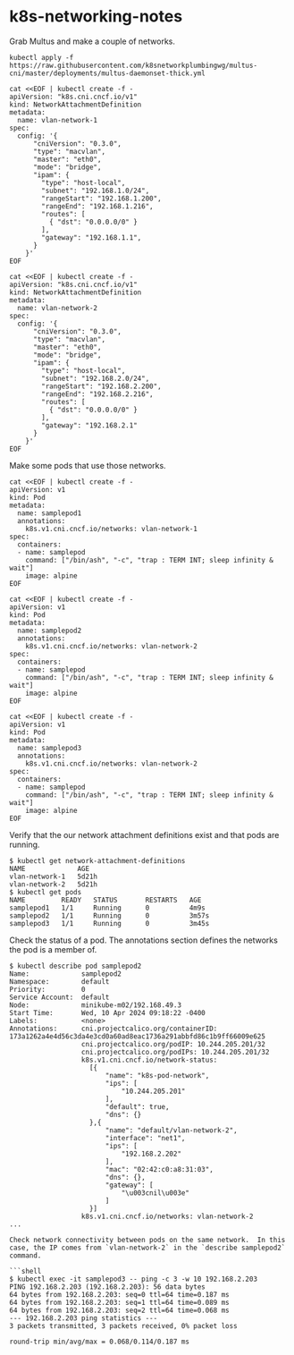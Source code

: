 # k8s-networking-notes

Grab Multus and make a couple of networks.

```shell
kubectl apply -f https://raw.githubusercontent.com/k8snetworkplumbingwg/multus-cni/master/deployments/multus-daemonset-thick.yml
```

```shell
cat <<EOF | kubectl create -f -
apiVersion: "k8s.cni.cncf.io/v1"
kind: NetworkAttachmentDefinition
metadata:
  name: vlan-network-1
spec:
  config: '{
      "cniVersion": "0.3.0",
      "type": "macvlan",
      "master": "eth0",
      "mode": "bridge",
      "ipam": {
        "type": "host-local",
        "subnet": "192.168.1.0/24",
        "rangeStart": "192.168.1.200",
        "rangeEnd": "192.168.1.216",
        "routes": [
          { "dst": "0.0.0.0/0" }
        ],
        "gateway": "192.168.1.1",
      }
    }'
EOF
```

```shell
cat <<EOF | kubectl create -f -
apiVersion: "k8s.cni.cncf.io/v1"
kind: NetworkAttachmentDefinition
metadata:
  name: vlan-network-2
spec:
  config: '{
      "cniVersion": "0.3.0",
      "type": "macvlan",
      "master": "eth0",
      "mode": "bridge",
      "ipam": {
        "type": "host-local",
        "subnet": "192.168.2.0/24",
        "rangeStart": "192.168.2.200",
        "rangeEnd": "192.168.2.216",
        "routes": [
          { "dst": "0.0.0.0/0" }
        ],
        "gateway": "192.168.2.1"
      }
    }'
EOF
```

Make some pods that use those networks.

```shell
cat <<EOF | kubectl create -f -
apiVersion: v1
kind: Pod
metadata:
  name: samplepod1
  annotations:
    k8s.v1.cni.cncf.io/networks: vlan-network-1
spec:
  containers:
  - name: samplepod
    command: ["/bin/ash", "-c", "trap : TERM INT; sleep infinity & wait"]
    image: alpine
EOF
```

```shell
cat <<EOF | kubectl create -f -
apiVersion: v1
kind: Pod
metadata:
  name: samplepod2
  annotations:
    k8s.v1.cni.cncf.io/networks: vlan-network-2
spec:
  containers:
  - name: samplepod
    command: ["/bin/ash", "-c", "trap : TERM INT; sleep infinity & wait"]
    image: alpine
EOF
```

```shell
cat <<EOF | kubectl create -f -
apiVersion: v1
kind: Pod
metadata:
  name: samplepod3
  annotations:
    k8s.v1.cni.cncf.io/networks: vlan-network-2
spec:
  containers:
  - name: samplepod
    command: ["/bin/ash", "-c", "trap : TERM INT; sleep infinity & wait"]
    image: alpine
EOF
```

Verify that the our network attachment definitions exist and that pods are running.
```shell
$ kubectl get network-attachment-definitions
NAME             AGE
vlan-network-1   5d21h
vlan-network-2   5d21h
$ kubectl get pods
NAME         READY   STATUS       RESTARTS   AGE
samplepod1   1/1     Running      0          4m9s
samplepod2   1/1     Running      0          3m57s
samplepod3   1/1     Running      0          3m45s
```

Check the status of a pod.  The annotations section defines the networks the pod is a member of.
```shell
$ kubectl describe pod samplepod2
Name:             samplepod2
Namespace:        default
Priority:         0
Service Account:  default
Node:             minikube-m02/192.168.49.3
Start Time:       Wed, 10 Apr 2024 09:18:22 -0400
Labels:           <none>
Annotations:      cni.projectcalico.org/containerID: 173a1262a4e4d56c3da4e3cd0a60ad8eac1736a291abbfd86c1b9ff66009e625
                  cni.projectcalico.org/podIP: 10.244.205.201/32
                  cni.projectcalico.org/podIPs: 10.244.205.201/32
                  k8s.v1.cni.cncf.io/network-status:
                    [{
                        "name": "k8s-pod-network",
                        "ips": [
                            "10.244.205.201"
                        ],
                        "default": true,
                        "dns": {}
                    },{
                        "name": "default/vlan-network-2",
                        "interface": "net1",
                        "ips": [
                            "192.168.2.202"
                        ],
                        "mac": "02:42:c0:a8:31:03",
                        "dns": {},
                        "gateway": [
                            "\u003cnil\u003e"
                        ]
                    }]
                  k8s.v1.cni.cncf.io/networks: vlan-network-2
...

Check network connectivity between pods on the same network.  In this case, the IP comes from `vlan-network-2` in the `describe samplepod2` command.

```shell
$ kubectl exec -it samplepod3 -- ping -c 3 -w 10 192.168.2.203
PING 192.168.2.203 (192.168.2.203): 56 data bytes
64 bytes from 192.168.2.203: seq=0 ttl=64 time=0.187 ms
64 bytes from 192.168.2.203: seq=1 ttl=64 time=0.089 ms
64 bytes from 192.168.2.203: seq=2 ttl=64 time=0.068 ms
--- 192.168.2.203 ping statistics ---
3 packets transmitted, 3 packets received, 0% packet loss

round-trip min/avg/max = 0.068/0.114/0.187 ms


